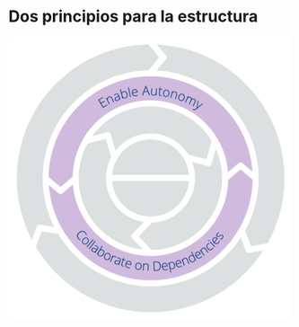 # Dos principios para la estructura


![Dos principios para la estructura: Habilitar la autonomía - Colaborar en dependencias](img/csf/csf-light-structure.png)

